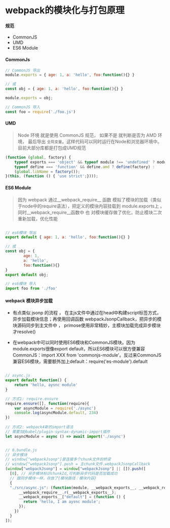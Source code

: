 # webpack的模块化与打包原理

#### 规范
+ CommonJS
+ UMD
+ ES6 Module

#### CommonJs

```js
// CommonJS 导出
module.exports = { age: 1, a: 'hello', foo:function(){} }

// 或
const obj = { age: 1, a: 'hello', foo:function(){} }

module.exports = obj;

// CommonJS 导入
const foo = require('./foo.js')
```


#### UMD

> Node 环境 就是使用 CommonJS 规范， 如果不是 就判断是否为 AMD 环境， 最后导出 `全局变量`。这样代码可以同时运行在Node和浏览器环境中。目前大部分库都是打包成UMD规范

```js
(function (global, factory) {
    typeof exports === 'object' && typeof module !== 'undefined' ? module.exports = factory() :
    typeof define === 'function' && define.amd ? define(factory) :
    (global.libName = factory());
}(this, (function () { 'use strict';})));
```

#### ES6 Module

> 因为 webpack 通过__webpack_require__ 函数 模拟了模块的加载（类似于node中的require语法），把定义的模块内容挂载到 module.exports上 。同时__webpack_require__函数中 也 对模块缓存做了优化，防止模块二次重新加载，优化性能

```js

// es6模块 导出
export default { age: 1, a: 'hello', foo:function(){} }

// 或
const obj = { 
        age: 1, 
        a: 'hello',
        foo:function(){} 
}
export default obj;

// es6模块 导入
import foo from './foo'
```

#### webpack 模块异步加载

+ 有点类似 jsonp 的流程 ， 在主js文件中通过在head中构建script标签方式，异步加载模块信息；再使用回调函数 webpackJsonpCallback，把异步的模块源码同步到主文件中 ， primose使用非常精妙，主模块加载完成异步模块才resolve()

+ 在webpack中可以同时使用ES6模块和CommonJS模块。因为 module.exports很像export default，所以ES6模块可以很方便兼容 CommonJS：import XXX from 'commonjs-module'。反过来CommonJS兼容ES6模块，需要额外加上default：require('es-module').default


```js

// async.js
export default function() {
    return 'hello, aysnc module'
}

// 方式1: require.ensure
require.ensure([], function(require){
    var asyncModule = require('./async')
    console.log(asyncModule.default, 234)
})
 
// 方式2: webpack4新的import语法
// 需要加@babel/plugin-syntax-dynamic-import插件
let asyncModule = async () => await import('./async')
```


```js

// 0.bundle.js
// 异步模块
// window["webpackJsonp"]是连接多个chunk文件的桥梁
// window["webpackJsonp"].push = 主chunk文件.webpackJsonpCallback
(window["webpackJsonp"] = window["webpackJsonp"] || []).push([
  [0], // 异步模块标识chunkId,可判断异步代码是否加载成功
  // 跟同步模块一样，存放了{模块路径：模块内容}
  {
  "./src/async.js": (function(module, __webpack_exports__, __webpack_require__) {
      __webpack_require__.r(__webpack_exports__);
      __webpack_exports__["default"] = (function () {
        return 'hello, I am aysnc module';
      });
    })
  }
]);
```

